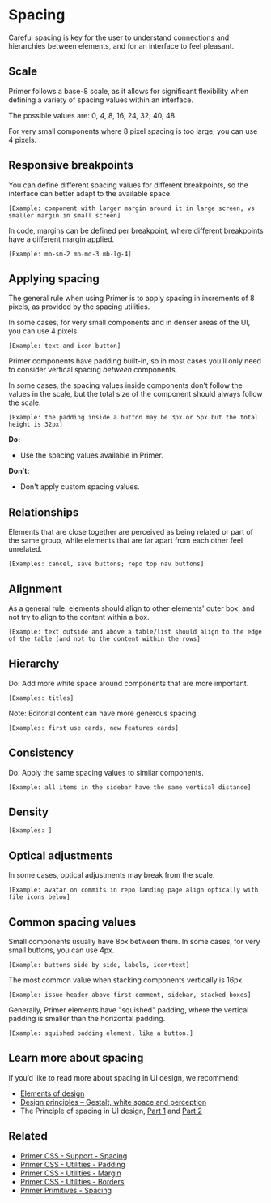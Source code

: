 # Spacing

Careful spacing is key for the user to understand connections and hierarchies between elements, and for an interface to feel pleasant.

## Scale

Primer follows a base-8 scale, as it allows for significant flexibility when defining a variety of spacing values within an interface. 

The possible values are: 0, 4, 8, 16, 24, 32, 40, 48

For very small components where 8 pixel spacing is too large, you can use 4 pixels. 

## Responsive breakpoints

You can define different spacing values for different breakpoints, so the interface can better adapt to the available space.

`[Example: component with larger margin around it in large screen, vs smaller margin in small screen]`

In code, margins can be defined per breakpoint, where different breakpoints have a different margin applied.

`[Example: mb-sm-2 mb-md-3 mb-lg-4]`

## Applying spacing

The general rule when using Primer is to apply spacing in increments of 8 pixels, as provided by the spacing utilities. 

In some cases, for very small components and in denser areas of the UI, you can use 4 pixels.

`[Example: text and icon button]`

Primer components have padding built-in, so in most cases you’ll only need to consider vertical spacing *between* components.

In some cases, the spacing values inside components don't follow the values in the scale, but the total size of the component should always follow the scale.

`[Example: the padding inside a button may be 3px or 5px but the total height is 32px]`

**Do:**
- Use the spacing values available in Primer.

**Don’t:**
- Don't apply custom spacing values.

## Relationships

Elements that are close together are perceived as being related or part of the same group, while elements that are far apart from each other feel unrelated.

`[Examples: cancel, save buttons; repo top nav buttons]`

## Alignment

As a general rule, elements should align to other elements' outer box, and not try to align to the content within a box.

`[Example: text outside and above a table/list should align to the edge of the table (and not to the content within the rows]`

## Hierarchy

Do: Add more white space around components that are more important.

`[Examples: titles]`

Note: Editorial content can have more generous spacing.

`[Examples: first use cards, new features cards]`

## Consistency

Do: Apply the same spacing values to similar components.

`[Example: all items in the sidebar have the same vertical distance]`

## Density

`[Examples: ]`

## Optical adjustments

In some cases, optical adjustments may break from the scale.

`[Example: avatar on commits in repo landing page align optically with file icons below]`

## Common spacing values

Small components usually have 8px between them. In some cases, for very small buttons, you can use 4px.

`[Example: buttons side by side, labels, icon+text]`

The most common value when stacking components vertically is 16px.

`[Example: issue header above first comment, sidebar, stacked boxes]`

Generally, Primer elements have "squished" padding, where the vertical padding is smaller than the horizontal padding.

`[Example: squished padding element, like a button.]`

## Learn more about spacing
If you’d like to read more about spacing in UI design, we recommend:

- [Elements of design](https://www.invisionapp.com/design-defined/elements-of-design/)
- [Design principles – Gestalt, white space and perception](https://manifesto.co.uk/design-principles-gestalt-white-space-perception/)
- The Principle of spacing in UI design, [Part 1](https://medium.com/dwarves-design/the-principle-of-spacing-in-ui-design-part-1-3354d0d65e51) and [Part 2](https://medium.com/dwarves-design/the-principle-of-spacing-part-2-e3cf31b909fa)

## Related

- [Primer CSS - Support - Spacing](https://primer.style/css/support/spacing)
- [Primer CSS - Utilities - Padding](https://primer.style/css/utilities/padding)
- [Primer CSS - Utilities - Margin](https://primer.style/css/utilities/margin)
- [Primer CSS - Utilities - Borders](https://primer.style/css/utilities/borders)
- [Primer Primitives - Spacing](https://github.com/primer/primitives/blob/master/primitives/spacing.ts)
